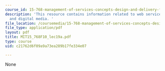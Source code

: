 ```yaml
---
course_id: 15-768-management-of-services-concepts-design-and-delivery-fall-2010
description: 'This resource contains information related to web services, cloud computing
  and digital media. '
file_location: /coursemedia/15-768-management-of-services-concepts-design-and-delivery-fall-2010/c21762d6f09a9a73ea289b17fe334e07_MIT15_768F10_lec19a.pdf
file_type: application/pdf
layout: pdf
title: MIT15_768F10_lec19a.pdf
type: course
uid: c21762d6f09a9a73ea289b17fe334e07

---
```

None